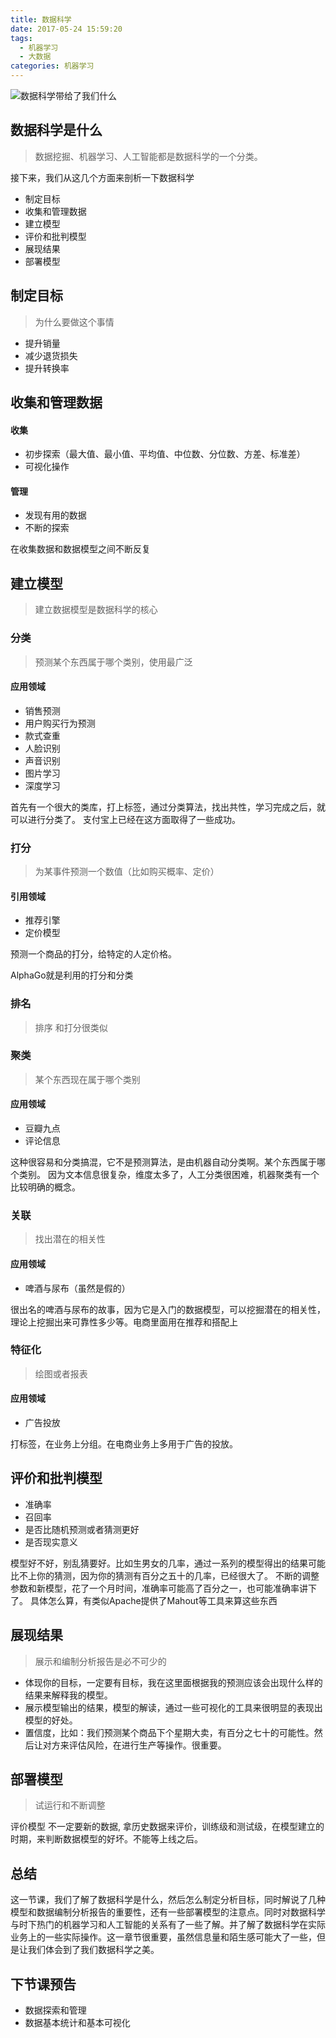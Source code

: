 ```yaml
---
title: 数据科学
date: 2017-05-24 15:59:20
tags:
  - 机器学习
  - 大数据
categories: 机器学习
---
```



<!--more-->

![数据科学带给了我们什么](http://upload-images.jianshu.io/upload_images/1089029-3b841d3d7bdc133a.jpeg?imageMogr2/auto-orient/strip%7CimageView2/2/w/1240)



## 数据科学是什么
> 数据挖掘、机器学习、人工智能都是数据科学的一个分类。

接下来，我们从这几个方面来剖析一下数据科学


+ 制定目标
+ 收集和管理数据
+ 建立模型
+ 评价和批判模型
+ 展现结果
+ 部署模型

## 制定目标
> 为什么要做这个事情

+ 提升销量
+ 减少退货损失
+ 提升转换率

## 收集和管理数据

#### 收集
+ 初步探索（最大值、最小值、平均值、中位数、分位数、方差、标准差）
+ 可视化操作

#### 管理
+ 发现有用的数据
+ 不断的探索

在收集数据和数据模型之间不断反复

## 建立模型
> 建立数据模型是数据科学的核心

### 分类
> 预测某个东西属于哪个类别，使用最广泛

#### 应用领域
+ 销售预测
+ 用户购买行为预测
+ 款式查重
+ 人脸识别
+ 声音识别
+ 图片学习
+ 深度学习

首先有一个很大的类库，打上标签，通过分类算法，找出共性，学习完成之后，就可以进行分类了。
支付宝上已经在这方面取得了一些成功。

### 打分
> 为某事件预测一个数值（比如购买概率、定价）

#### 引用领域
+ 推荐引擎
+ 定价模型

预测一个商品的打分，给特定的人定价格。

AlphaGo就是利用的打分和分类

### 排名
> 排序
和打分很类似

### 聚类
> 某个东西现在属于哪个类别

#### 应用领域
+ 豆瓣九点
+ 评论信息

这种很容易和分类搞混，它不是预测算法，是由机器自动分类啊。某个东西属于哪个类别。
因为文本信息很复杂，维度太多了，人工分类很困难，机器聚类有一个比较明确的概念。


### 关联

> 找出潜在的相关性

#### 应用领域

+ 啤酒与尿布（虽然是假的）

很出名的啤酒与尿布的故事，因为它是入门的数据模型，可以挖掘潜在的相关性，理论上挖掘出来可靠性多少等。电商里面用在推荐和搭配上

### 特征化

> 绘图或者报表

#### 应用领域

+ 广告投放

打标签，在业务上分组。在电商业务上多用于广告的投放。

## 评价和批判模型

+ 准确率
+ 召回率
+ 是否比随机预测或者猜测更好
+ 是否现实意义

模型好不好，别乱猜要好。比如生男女的几率，通过一系列的模型得出的结果可能比不上你的猜测，因为你的猜测有百分之五十的几率，已经很大了。
不断的调整参数和新模型，花了一个月时间，准确率可能高了百分之一，也可能准确率讲下了。
具体怎么算，有类似Apache提供了Mahout等工具来算这些东西

## 展现结果

> 展示和编制分析报告是必不可少的

+ 体现你的目标，一定要有目标，我在这里面根据我的预测应该会出现什么样的结果来解释我的模型。
+ 展示模型输出的结果，模型的解读，通过一些可视化的工具来很明显的表现出模型的好处。
+ 置信度，比如：我们预测某个商品下个星期大卖，有百分之七十的可能性。然后让对方来评估风险，在进行生产等操作。很重要。

## 部署模型

> 试运行和不断调整

评价模型 不一定要新的数据, 拿历史数据来评价，训练级和测试级，在模型建立的时期，来判断数据模型的好坏。不能等上线之后。

## 总结

这一节课，我们了解了数据科学是什么，然后怎么制定分析目标，同时解说了几种模型和数据编制分析报告的重要性，还有一些部署模型的注意点。同时对数据科学与时下热门的机器学习和人工智能的关系有了一些了解。并了解了数据科学在实际业务上的一些实际操作。这一章节很重要，虽然信息量和陌生感可能大了一些，但是让我们体会到了我们数据科学之美。

## 下节课预告
+ 数据探索和管理
+ 数据基本统计和基本可视化